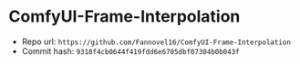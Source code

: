 # ComfyUI-Frame-Interpolation
- Repo url: `https://github.com/Fannovel16/ComfyUI-Frame-Interpolation`
- Commit hash: `9318f4cb0644f419fdd6e6705dbf07304b0b043f`